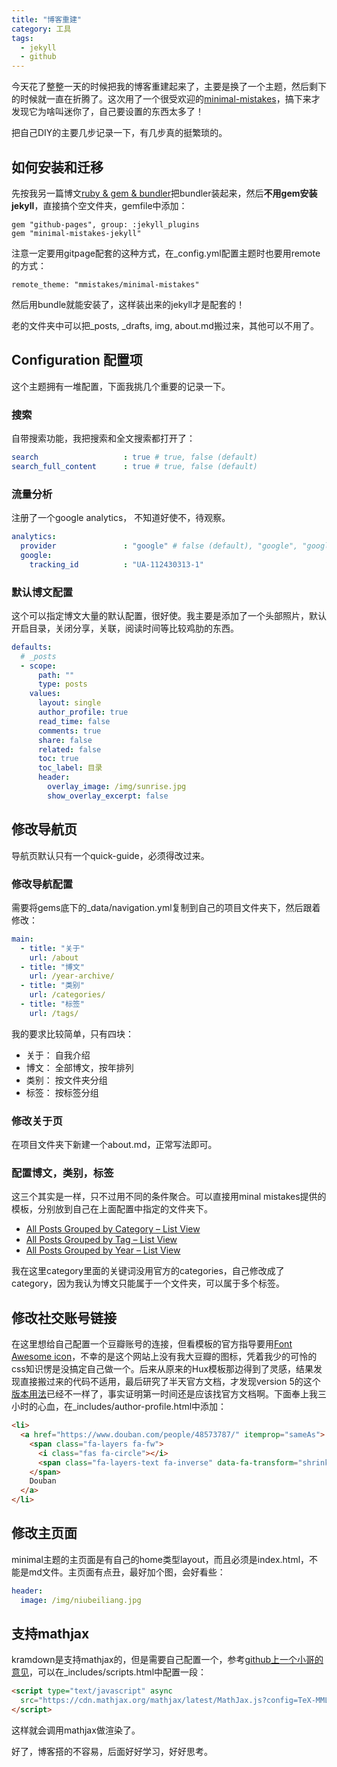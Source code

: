 ```yaml
---
title: "博客重建"
category: 工具
tags:
  - jekyll
  - github
---
```


今天花了整整一天的时候把我的博客重建起来了，主要是换了一个主题，然后剩下的时候就一直在折腾了。这次用了一个很受欢迎的[minimal-mistakes](https://github.com/mmistakes/minimal-mistakes)，搞下来才发现它为啥叫迷你了，自己要设置的东西太多了！

把自己DIY的主要几步记录一下，有几步真的挺繁琐的。

## 如何安装和迁移

先按我另一篇博文[ruby & gem & bundler](/笔记/ruby-gem-bundler/)把bundler装起来，然后**不用gem安装jekyll**，直接搞个空文件夹，gemfile中添加：

```
gem "github-pages", group: :jekyll_plugins
gem "minimal-mistakes-jekyll"
```

注意一定要用gitpage配套的这种方式，在_config.yml配置主题时也要用remote的方式：

`remote_theme: "mmistakes/minimal-mistakes"`

然后用bundle就能安装了，这样装出来的jekyll才是配套的！

老的文件夹中可以把_posts, _drafts, img, about.md搬过来，其他可以不用了。

## Configuration 配置项

这个主题拥有一堆配置，下面我挑几个重要的记录一下。

### 搜索

自带搜索功能，我把搜索和全文搜索都打开了：

~~~ yaml
search                   : true # true, false (default)
search_full_content      : true # true, false (default)
~~~

### 流量分析

注册了一个google analytics， 不知道好使不，待观察。

~~~ yaml
analytics:
  provider               : "google" # false (default), "google", "google-universal", "custom"
  google:
    tracking_id          : "UA-112430313-1"
~~~

### 默认博文配置

这个可以指定博文大量的默认配置，很好使。我主要是添加了一个头部照片，默认开启目录，关闭分享，关联，阅读时间等比较鸡肋的东西。

~~~ yml
defaults:
  # _posts
  - scope:
      path: ""
      type: posts
    values:
      layout: single
      author_profile: true
      read_time: false
      comments: true
      share: false
      related: false
      toc: true
      toc_label: 目录
      header:
        overlay_image: /img/sunrise.jpg
        show_overlay_excerpt: false
~~~

## 修改导航页

导航页默认只有一个quick-guide，必须得改过来。

### 修改导航配置

需要将gems底下的_data/navigation.yml复制到自己的项目文件夹下，然后跟着修改：

~~~ yaml
main:
  - title: "关于"
    url: /about
  - title: "博文"
    url: /year-archive/
  - title: "类别"
    url: /categories/
  - title: "标签"
    url: /tags/
~~~

我的要求比较简单，只有四块：

* 关于： 自我介绍
* 博文： 全部博文，按年排列
* 类别： 按文件夹分组
* 标签： 按标签分组

### 修改关于页

在项目文件夹下新建一个about.md，正常写法即可。

### 配置博文，类别，标签

这三个其实是一样，只不过用不同的条件聚合。可以直接用minal mistakes提供的模板，分别放到自己在上面配置中指定的文件夹下。

* [All Posts Grouped by Category – List View](https://github.com/mmistakes/minimal-mistakes/blob/master/docs/_pages/category-archive.html)
* [All Posts Grouped by Tag – List View](https://github.com/mmistakes/minimal-mistakes/blob/master/docs/_pages/tag-archive.html)
* [All Posts Grouped by Year – List View](https://github.com/mmistakes/minimal-mistakes/blob/master/docs/_pages/year-archive.html)

我在这里category里面的关键词没用官方的categories，自己修改成了category，因为我认为博文只能属于一个文件夹，可以属于多个标签。

## 修改社交账号链接

在这里想给自己配置一个豆瓣账号的连接，但看模板的官方指导要用[Font Awesome icon](https://fontawesome.com/icons?d=gallery)，不幸的是这个网站上没有我大豆瓣的图标，凭着我少的可怜的css知识愣是没搞定自己做一个。后来从原来的Hux模板那边得到了灵感，结果发现直接搬过来的代码不适用，最后研究了半天官方文档，才发现version 5的这个[版本用法](https://fontawesome.com/how-to-use/svg-with-js#layering)已经不一样了，事实证明第一时间还是应该找官方文档啊。下面奉上我三小时的心血，在_includes/author-profile.html中添加：

~~~ html
<li>
  <a href="https://www.douban.com/people/48573787/" itemprop="sameAs">
    <span class="fa-layers fa-fw">
      <i class="fas fa-circle"></i>
      <span class="fa-layers-text fa-inverse" data-fa-transform="shrink-4">豆</span>
    </span>
    Douban
  </a>
</li>
~~~

## 修改主页面

minimal主题的主页面是有自己的home类型layout，而且必须是index.html，不能是md文件。主页面有点丑，最好加个图，会好看些：

~~~ yaml
header:
  image: /img/niubeiliang.jpg
~~~

## 支持mathjax

kramdown是支持mathjax的，但是需要自己配置一个，参考[github上一个小哥的意见](https://github.com/mmistakes/minimal-mistakes/issues/735)，可以在_includes/scripts.html中配置一段：

``` html
<script type="text/javascript" async
  src="https://cdn.mathjax.org/mathjax/latest/MathJax.js?config=TeX-MML-AM_CHTML">
</script>
```

这样就会调用mathjax做渲染了。


好了，博客搭的不容易，后面好好学习，好好思考。
